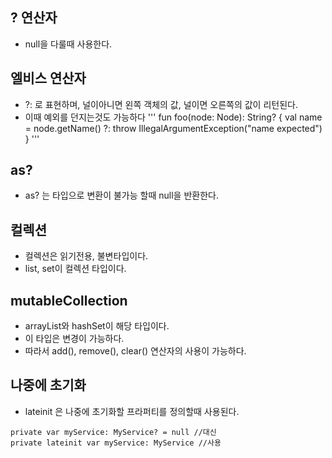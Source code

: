 ## ? 연산자
* null을 다룰때 사용한다.

## 엘비스 연산자
* ?: 로 표현하며, 널이아니면 왼쪽 객체의 값, 널이면 오른쪽의 값이 리턴된다.
* 이때 예외를 던지는것도 가능하다
'''
fun foo(node: Node): String? {
    val name = node.getName() ?: throw IllegalArgumentException("name expected")
}
'''

## as?
* as? 는 타입으로 변환이 불가능 할때 null을 반환한다.

## 컬렉션
* 컬렉션은 읽기전용, 불변타입이다.
* list, set이 컬렉션 타입이다.

## mutableCollection
* arrayList와 hashSet이 해당 타입이다.
* 이 타입은 변경이 가능하다.
* 따라서 add(), remove(), clear() 연산자의 사용이 가능하다.

## 나중에 초기화
* lateinit 은 나중에 초기화할 프라퍼티를 정의할때 사용된다.
```
private var myService: MyService? = null //대신
private lateinit var myService: MyService //사용
```
